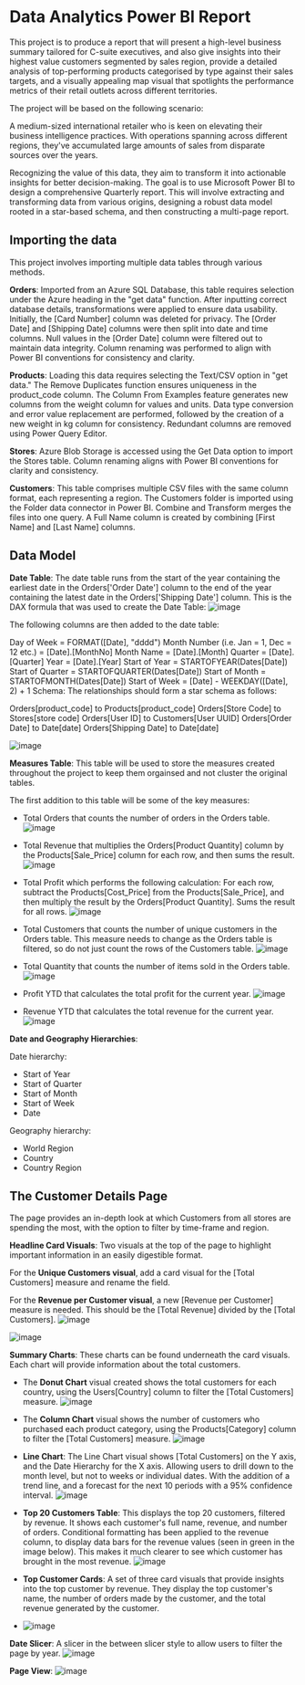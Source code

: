 # Data Analytics Power BI Report

This project is to produce a report that will present a high-level business summary tailored for C-suite executives, and also give insights into their highest value customers segmented by sales region, provide a detailed analysis of top-performing products categorised by type against their sales targets, and a visually appealing map visual that spotlights the performance metrics of their retail outlets across different territories.

The project will be based on the following scenario:

A medium-sized international retailer who is keen on elevating their business intelligence practices. With operations spanning across different regions, they've accumulated large amounts of sales from disparate sources over the years.

Recognizing the value of this data, they aim to transform it into actionable insights for better decision-making. The goal is to use Microsoft Power BI to design a comprehensive Quarterly report. This will involve extracting and transforming data from various origins, designing a robust data model rooted in a star-based schema, and then constructing a multi-page report.

## Importing the data


This project involves importing multiple data tables through various methods.

**Orders**: Imported from an Azure SQL Database, this table requires selection under the Azure heading in the "get data" function. After inputting correct database details, transformations were applied to ensure data usability. Initially, the [Card Number] column was deleted for privacy. The [Order Date] and [Shipping Date] columns were then split into date and time columns. Null values in the [Order Date] column were filtered out to maintain data integrity. Column renaming was performed to align with Power BI conventions for consistency and clarity.

**Products**: Loading this data requires selecting the Text/CSV option in "get data." The Remove Duplicates function ensures uniqueness in the product_code column. The Column From Examples feature generates new columns from the weight column for values and units. Data type conversion and error value replacement are performed, followed by the creation of a new weight in kg column for consistency. Redundant columns are removed using Power Query Editor.

**Stores**: Azure Blob Storage is accessed using the Get Data option to import the Stores table. Column renaming aligns with Power BI conventions for clarity and consistency.

**Customers**: This table comprises multiple CSV files with the same column format, each representing a region. The Customers folder is imported using the Folder data connector in Power BI. Combine and Transform merges the files into one query. A Full Name column is created by combining [First Name] and [Last Name] columns.

## Data Model

**Date Table**: The date table runs from the start of the year containing the earliest date in the Orders['Order Date'] column to the end of the year containing the latest date in the Orders['Shipping Date'] column. This is the DAX formula that was used to create the Date Table:
![image](https://github.com/chandalamb/data-analytics-power-bi-report322/assets/154320747/912c136d-297d-4203-8fa7-9f837b1b8614)

The following columns are then added to the date table:

Day of Week = FORMAT([Date], "dddd")
Month Number (i.e. Jan = 1, Dec = 12 etc.) = [Date].[MonthNo]
Month Name = [Date].[Month]
Quarter = [Date].[Quarter]
Year = [Date].[Year]
Start of Year = STARTOFYEAR(Dates[Date])
Start of Quarter = STARTOFQUARTER(Dates[Date])
Start of Month = STARTOFMONTH(Dates[Date])
Start of Week = [Date] - WEEKDAY([Date], 2) + 1
Schema: The relationships should form a star schema as follows:

Orders[product_code] to Products[product_code]
Orders[Store Code] to Stores[store code]
Orders[User ID] to Customers[User UUID]
Orders[Order Date] to Date[date]
Orders[Shipping Date] to Date[date]

![image](https://github.com/chandalamb/data-analytics-power-bi-report322/assets/154320747/7c153e3d-5bc9-4ef9-b055-b6470cfdf2c0)

**Measures Table**: This table will be used to store the measures created throughout the project to keep them orgainsed and not cluster the original tables.

The first addition to this table will be some of the key measures:
- Total Orders that counts the number of orders in the Orders table.
  ![image](https://github.com/chandalamb/data-analytics-power-bi-report322/assets/154320747/8b911fc0-23ab-48a5-ba3a-3b5c7f642c57)

- Total Revenue that multiplies the Orders[Product Quantity] column by the Products[Sale_Price] column for each row, and then sums the result.
  ![image](https://github.com/chandalamb/data-analytics-power-bi-report322/assets/154320747/3343a31b-4433-4d08-bb14-34f94fb4798a)

- Total Profit which performs the following calculation: For each row, subtract the Products[Cost_Price] from the Products[Sale_Price], and then multiply the result by the Orders[Product Quantity]. Sums the result for all rows.
  ![image](https://github.com/chandalamb/data-analytics-power-bi-report322/assets/154320747/31f5ecbc-1590-47a3-93bc-089ab3a1e995)

- Total Customers that counts the number of unique customers in the Orders table. This measure needs to change as the Orders table is filtered, so do not just count the rows of the Customers table.
  ![image](https://github.com/chandalamb/data-analytics-power-bi-report322/assets/154320747/3b1f3304-7a11-41cf-b021-863d6cf4b934)

- Total Quantity that counts the number of items sold in the Orders table.
  ![image](https://github.com/chandalamb/data-analytics-power-bi-report322/assets/154320747/021f7d27-f9ed-41ed-adfa-01e8d6bce4f3)

- Profit YTD that calculates the total profit for the current year.
  ![image](https://github.com/chandalamb/data-analytics-power-bi-report322/assets/154320747/1d827453-2e3f-46e2-9574-40862d9af04d)

- Revenue YTD that calculates the total revenue for the current year.
  ![image](https://github.com/chandalamb/data-analytics-power-bi-report322/assets/154320747/be375ab0-171e-4d47-b4f2-cfd9a69799d5)

**Date and Geography Hierarchies**:

Date hierarchy:

- Start of Year
- Start of Quarter
- Start of Month
- Start of Week
- Date

Geography hierarchy:

- World Region
- Country
- Country Region

## The Customer Details Page

The page provides an in-depth look at which Customers from all stores are spending the most, with the option to filter by time-frame and region.

**Headline Card Visuals**: Two visuals at the top of the page to highlight important information in an easily digestible format.

For the **Unique Customers visual**, add a card visual for the [Total Customers] measure and rename the field.

For the **Revenue per Customer visual**, a new [Revenue per Customer] measure is needed. This should be the [Total Revenue] divided by the [Total Customers].
![image](https://github.com/chandalamb/data-analytics-power-bi-report322/assets/154320747/ca29e6bb-4c33-4d37-b4b7-d7bd25b59e20)

![image](https://github.com/chandalamb/data-analytics-power-bi-report322/assets/154320747/94d7b03a-3ebe-43c8-abc6-cf2872561dc9)

**Summary Charts**: These charts can be found underneath the card visuals. Each chart will provide information about the total customers.
- The **Donut Chart** visual created shows the total customers for each country, using the Users[Country] column to filter the [Total Customers] measure.
  ![image](https://github.com/chandalamb/data-analytics-power-bi-report322/assets/154320747/827fdd23-3ac7-4db8-abec-2c2cb7bf0844)
- The **Column Chart** visual shows the number of customers who purchased each product category, using the Products[Category] column to filter the [Total Customers] measure.
  ![image](https://github.com/chandalamb/data-analytics-power-bi-report322/assets/154320747/6a3273aa-0411-44dc-846e-5b9af5eaa5d8)
  
- **Line Chart**: The Line Chart visual shows [Total Customers] on the Y axis, and the Date Hierarchy for the X axis. Allowing users to drill down to the month level, but not to weeks or individual dates. With the addition of a trend line, and a forecast for the next 10 periods with a 95% confidence interval.
  ![image](https://github.com/chandalamb/data-analytics-power-bi-report322/assets/154320747/99d04595-52a3-4db0-8c0b-db5ab208b3af)
- **Top 20 Customers Table**: This displays the top 20 customers, filtered by revenue. It shows each customer's full name, revenue, and number of orders. Conditional formatting has been applied to the revenue column, to display data bars for the revenue values (seen in green in the image below). This makes it much clearer to see which customer has brought in the most revenue.
  ![image](https://github.com/chandalamb/data-analytics-power-bi-report322/assets/154320747/ceb722cd-04ef-445c-ae4e-83a6ae23c875)
- **Top Customer Cards**: A set of three card visuals that provide insights into the top customer by revenue. They display the top customer's name, the number of orders made by the customer, and the total revenue generated by the customer.
- ![image](https://github.com/chandalamb/data-analytics-power-bi-report322/assets/154320747/8a97b0af-3893-4bd9-ae26-ef56805a22b4)

**Date Slicer**: A slicer in the between slicer style to allow users to filter the page by year.
![image](https://github.com/chandalamb/data-analytics-power-bi-report322/assets/154320747/dd0ae183-2f57-4527-acdc-fbff6f91a4b5)

**Page View**:
![image](https://github.com/chandalamb/data-analytics-power-bi-report322/assets/154320747/f9d38eb8-ad89-498b-bb48-27310c99f4ef)




